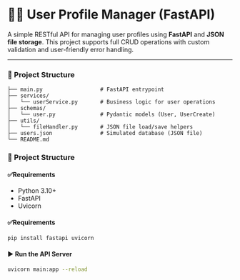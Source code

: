 # 🧑‍💻 User Profile Manager (FastAPI)

A simple RESTful API for managing user profiles using **FastAPI** and **JSON file storage**. This project supports full CRUD operations with custom validation and user-friendly error handling.

---

### 📂 Project Structure

```
├── main.py                  # FastAPI entrypoint
├── services/
│   └── userService.py       # Business logic for user operations
├── schemas/
│   └── user.py              # Pydantic models (User, UserCreate)
├── utils/
│   └── fileHandler.py       # JSON file load/save helpers
├── users.json               # Simulated database (JSON file)
└── README.md
```

### 📂 Project Structure
#### ✅Requirements
- Python 3.10+
- FastAPI
- Uvicorn

#### ✅Requirements
```bash
pip install fastapi uvicorn
```
#### ▶️ Run the API Server
```bash
uvicorn main:app --reload
```

